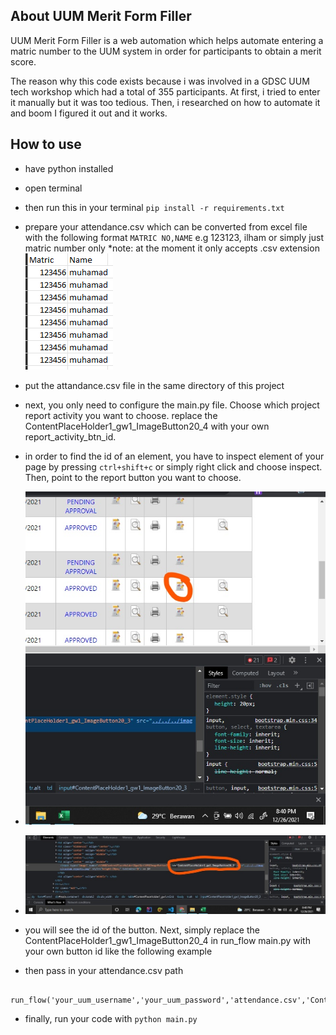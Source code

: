 ## About UUM Merit Form Filler

UUM Merit Form Filler is a web automation which helps automate entering a matric number to the UUM system in order for participants to obtain a merit score.

The reason why this code exists because i was involved in a GDSC UUM tech workshop which had a total of 355 participants. At first, i tried to enter it manually but it was too tedious. Then, i researched on how to automate it and boom I figured it out and it works.

## How to use

- have python installed
- open terminal
- then run this in your terminal `pip install -r requirements.txt`
- prepare your attendance.csv which can be converted from excel file with the following format `MATRIC NO,NAME` e.g 123123, ilham or simply just matric number only \*note: at the moment it only accepts .csv extension
  ![csv example](./images/csv_example.PNG)
- put the attandance.csv file in the same directory of this project

- next, you only need to configure the main.py file. Choose which project report activity you want to choose. replace the ContentPlaceHolder1_gw1_ImageButton20_4 with your own report_activity_btn_id.

- in order to find the id of an element, you have to inspect element of your page by pressing `ctrl+shift+c` or simply right click and choose inspect. Then, point to the report button you want to choose.

- ![report button](./images/button.jpg)
- ![report activity button id](./images/report_activity_btn_id.jpg)
- you will see the id of the button. Next, simply replace the ContentPlaceHolder1_gw1_ImageButton20_4 in run_flow main.py with your own button id like the following example
- then pass in your attendance.csv path

```
    run_flow('your_uum_username','your_uum_password','attendance.csv','ContentPlaceHolder1_gw1_ImageButton20_4')

```

- finally, run your code with `python main.py`
